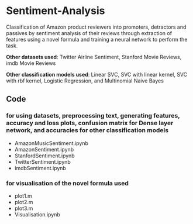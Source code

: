 # Sentiment-Analysis
Classification of Amazon product reviewers into promoters, detractors and passives by sentiment analysis of their reviews through extraction of features using a novel formula and training a neural network to perform the task.

**Other datasets used**: Twitter Airline Sentiment, Stanford Movie Reviews, imdb Movie Reviews

**Other classification models used**: Linear SVC, SVC with linear kernel, SVC with rbf kernel, Logistic Regression, and Multinomial Naive Bayes

## Code

### for using datasets, preprocessing text, generating features, accuracy and loss plots, confusion matrix for Dense layer network, and accuracies for other classification models
* AmazonMusicSentiment.ipynb
* AmazonSentiment.ipynb
* StanfordSentiment.ipynb
* TwitterSentiment.ipynb
* imdbSentiment.ipynb

### for visualisation of the novel formula used
* plot1.m
* plot2.m
* plot3.m
* Visualisation.ipynb
